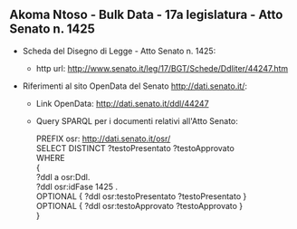 ## Akoma Ntoso - Bulk Data - 17a legislatura - Atto Senato n. 1425 ##

* Scheda del Disegno di Legge - Atto Senato n. 1425:
	* http url: http://www.senato.it/leg/17/BGT/Schede/Ddliter/44247.htm

* Riferimenti al sito OpenData del Senato http://dati.senato.it/:
	* Link OpenData: http://dati.senato.it/ddl/44247
	* Query SPARQL per i documenti relativi all'Atto Senato:

        PREFIX osr: <http://dati.senato.it/osr/>  
		SELECT DISTINCT ?testoPresentato ?testoApprovato  
		WHERE  
		{  
		    ?ddl a osr:Ddl.  
		    ?ddl osr:idFase 1425 .  
		    OPTIONAL { ?ddl osr:testoPresentato ?testoPresentato }  
		    OPTIONAL { ?ddl osr:testoApprovato ?testoApprovato }  
		}
		